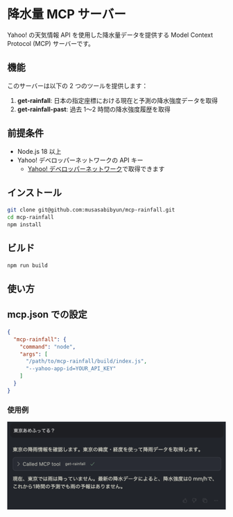 # 降水量 MCP サーバー

Yahoo! の天気情報 API を使用した降水量データを提供する Model Context Protocol (MCP) サーバーです。

## 機能

このサーバーは以下の 2 つのツールを提供します：

1. **get-rainfall**: 日本の指定座標における現在と予測の降水強度データを取得
2. **get-rainfall-past**: 過去 1〜2 時間の降水強度履歴を取得

## 前提条件

- Node.js 18 以上
- Yahoo! デベロッパーネットワークの API キー
  - [Yahoo! デベロッパーネットワーク](https://developer.yahoo.co.jp/)で取得できます

## インストール

```bash
git clone git@github.com:musasabibyun/mcp-rainfall.git
cd mcp-rainfall
npm install
```

## ビルド

```bash
npm run build
```

## 使い方

## mcp.json での設定

```json
{
  "mcp-rainfall": {
    "command": "node",
    "args": [
      "/path/to/mcp-rainfall/build/index.js",
      "--yahoo-app-id=YOUR_API_KEY"
    ]
  }
}
```

### 使用例

![image](./img/example.png)
